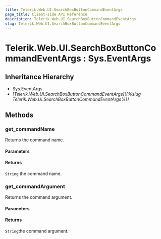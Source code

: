 ```yaml
---
title: Telerik.Web.UI.SearchBoxButtonCommandEventArgs
page_title: Client-side API Reference
description: Telerik.Web.UI.SearchBoxButtonCommandEventArgs
slug: Telerik.Web.UI.SearchBoxButtonCommandEventArgs
---
```


# Telerik.Web.UI.SearchBoxButtonCommandEventArgs : Sys.EventArgs

## Inheritance Hierarchy

* Sys.EventArgs
* *[Telerik.Web.UI.SearchBoxButtonCommandEventArgs]({%slug Telerik.Web.UI.SearchBoxButtonCommandEventArgs%})*


## Methods

###  get_commandName

Returns the command name. 

#### Parameters

#### Returns

`String` the command name. 

### get_commandArgument

Returns the command argument. 

#### Parameters

#### Returns

`String`the command argument. 


